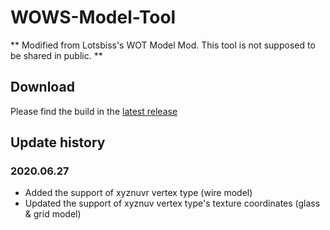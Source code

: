 # WOWS-Model-Tool

** Modified from Lotsbiss's WOT Model Mod. This tool is not supposed to be shared in public. **

## Download
Please find the build in the [latest release](https://github.com/SEA-group/WoT-Model-Tool-WoWS-Refit/releases)

## Update history

### 2020.06.27
* Added the support of xyznuvr vertex type (wire model)
* Updated the support of xyznuv vertex type's texture coordinates (glass & grid model)